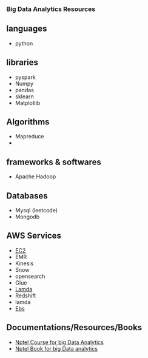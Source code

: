 ### Big Data Analytics Resources

## languages

- python

## libraries

- pyspark
- Numpy
- pandas
- sklearn
- Matplotlib

## Algorithms

- Mapreduce
-

## frameworks & softwares
- Apache Hadoop

## Databases

- Mysql (leetcode)
- Mongodb

## AWS Services
- [EC2](https://medium.com/edureka/aws-ec2-tutorial-16583cc7798e)
- EMR
- Kinesis
- Snow
- opensearch
- Glue
- [Lamda](https://medium.com/edureka/aws-lambda-tutorial-cadd47fbd39b)
- Redshift
- lamda
- [Ebs](https://medium.com/edureka/aws-elastic-beanstalk-647ae1d35e2)

## Documentations/Resources/Books

- [Nptel Course for big Data Analytics](https://nptel.ac.in/courses/106104189)
- [Nptel Book for big Data analytics](https://drive.google.com/file/d/1aduy4DMWIqv4xXPdWzwHxnCBc_H6JnoT/view)
